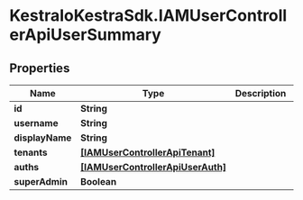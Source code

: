 # KestraIoKestraSdk.IAMUserControllerApiUserSummary

## Properties

Name | Type | Description | Notes
------------ | ------------- | ------------- | -------------
**id** | **String** |  | 
**username** | **String** |  | 
**displayName** | **String** |  | 
**tenants** | [**[IAMUserControllerApiTenant]**](IAMUserControllerApiTenant.md) |  | 
**auths** | [**[IAMUserControllerApiUserAuth]**](IAMUserControllerApiUserAuth.md) |  | 
**superAdmin** | **Boolean** |  | 


